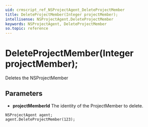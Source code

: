 ```yaml
---
uid: crmscript_ref_NSProjectAgent_DeleteProjectMember
title: DeleteProjectMember(Integer projectMember);
intellisense: NSProjectAgent.DeleteProjectMember
keywords: NSProjectAgent, DeleteProjectMember
so.topic: reference
---
```


# DeleteProjectMember(Integer projectMember);

Deletes the NSProjectMember
  
## Parameters

* **projectMemberId** The identity of the ProjectMember to delete.

```crmscript
NSProjectAgent agent;
agent.DeleteProjectMember(123);
```

